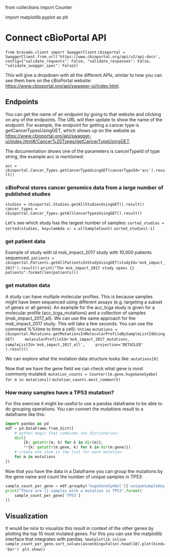 from collections import Counter

import matplotlib.pyplot as plt

# Connect cBioPortal API

`from bravado.client import SwaggerClient`
`cbioportal = SwaggerClient.from_url('https://www.cbioportal.org/api/v2/api-docs', config={"validate_requests": False, "validate_responses": False, "validate_swagger_spec": False})`


This will give a dropdown with all the different APIs, similar to how you can see them here on the cBioPortal website: https://www.cbioportal.org/api/swagger-ui/index.html.

## Endpoints
You can get the name of an endpoint by going to that website and clicking on any of the endpoints. The URL will then update to show the name of the endpoint. For example, the endpoint for getting a cancer type is getCancerTypesUsingGET, which shows up on the website as https://www.cbioportal.org/api/swagger-ui/index.html#/Cancer%20Types/getCancerTypeUsingGET.

The documentation shows one of the parameters is cancerTypeId of type string, the example acc is mentioned:

`acc = cbioportal.Cancer_Types.getCancerTypeUsingGET(cancerTypeId='acc').result()`

### cBioPoral stores cancer genomics data from a large number of published studies
`studies = cbioportal.Studies.getAllStudiesUsingGET().result()`
`cancer_types = cbioportal.Cancer_Types.getAllCancerTypesUsingGET().result()`

Let's see which study has the largest number of samples:
`sorted_studies = sorted(studies, key=lambda x: x.allSampleCount)`
`sorted_studies[-1]`

### get patient data
Example of study with id msk_impact_2017 study with 10,000 patients sequenced.
`patients = cbioportal.Patients.getAllPatientsInStudyUsingGET(studyId='msk_impact_2017').result()`
`print("The msk_impact_2017 study spans {} patients".format(len(patients)))`

### get mutation data
A study can have multiple molecular profiles. This is because samples might have been sequenced using different assays (e.g. targeting a subset of genes or all genes). An example for the acc_tcga study is given for a molecular profile (acc_tcga_mutations) and a collection of samples (msk_impact_2017_all). We can use the same approach for the msk_impact_2017 study. This will take a few seconds. You can use the command %%time to time a cell):
`%%time`
`mutations = cbioportal.Mutations.getMutationsInMolecularProfileBySampleListIdUsingGET(`
`    molecularProfileId='msk_impact_2017_mutations,`
`    sampleListId='msk_impact_2017_all',`
`    projection='DETAILED'`
`).result()`

We can explore what the mutation data structure looks like:
`mutations[0]`


Now that we have the gene field we can check what gene is most commonly mutated:
`mutation_counts = Counter([m.gene.hugoGeneSymbol for m in mutations])`
`mutation_counts.most_common(5)`


### How many samples have a TP53 mutation?
For this exercise it might be useful to use a pandas dataframe to be able to do grouping operations. You can convert the mutations result to a dataframe like this:

```python
import pandas as pd
mdf = pd.DataFrame.from_dict([
    # python magic that combines two dictionaries:
    dict(
        {k: getattr(m, k) for k in dir(m)},
        **{k: getattr(m.gene, k) for k in dir(m.gene)})
    # create one item in the list for each mutation
    for m in mutations
])
```
Now that you have the data in a Dataframe you can group the mutations by the gene name and count the number of unique samples in TP53:
```python
sample_count_per_gene = mdf.groupby('hugoGeneSymbol')['uniqueSampleKey'].nunique()
print("There are {} samples with a mutation in TP53".format(
    sample_count_per_gene['TP53']
))
```

## Visualization 
It would be nice to visualize this result in context of the other genes by plotting the top 10 most mutated genes. For this you can use the matplotlib interface that integrates with pandas.
`%matplotlib inline`
`sample_count_per_gene.sort_values(ascending=False).head(10).plot(kind='bar') `
`plt.show()`
